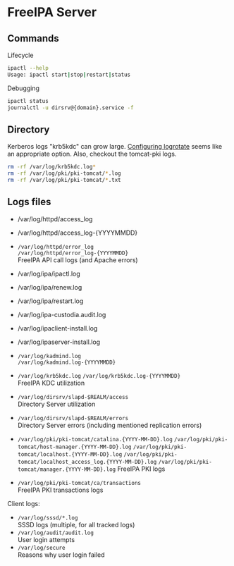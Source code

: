 
# FreeIPA Server

## Commands

Lifecycle

```bash
ipactl --help
Usage: ipactl start|stop|restart|status
```

Debugging

```bash
ipactl status
journalctl -u dirsrv@{domain}.service -f
```

## Directory

Kerberos logs "krb5kdc" can grow large. [Configuring logrotate](http://www.rjsystems.nl/en/2100-kerberos-master.php) seems like an appropriate option. Also, checkout the tomcat-pki logs.

```bash
rm -rf /var/log/krb5kdc.log*
rm -rf /var/log/pki/pki-tomcat/*.log
rm -rf /var/log/pki/pki-tomcat/*.txt
```

## Logs files

* /var/log/httpd/access_log
* /var/log/httpd/access_log-{YYYYMMDD}
* `/var/log/httpd/error_log`   
  `/var/log/httpd/error_log-{YYYYMMDD}`   
  FreeIPA API call logs (and Apache errors)

* /var/log/ipa/ipactl.log
* /var/log/ipa/renew.log
* /var/log/ipa/restart.log

* /var/log/ipa-custodia.audit.log
* /var/log/ipaclient-install.log
* /var/log/ipaserver-install.log

* `/var/log/kadmind.log`   
  `/var/log/kadmind.log-{YYYYMMDD}`   
* `/var/log/krb5kdc.log`
  `/var/log/krb5kdc.log-{YYYYMMDD}`   
  FreeIPA KDC utilization

* `/var/log/dirsrv/slapd-$REALM/access`   
  Directory Server utilization
* `/var/log/dirsrv/slapd-$REALM/errors`   
  Directory Server errors (including mentioned replication errors)
* `/var/log/pki/pki-tomcat/catalina.{YYYY-MM-DD}.log`
  `/var/log/pki/pki-tomcat/host-manager.{YYYY-MM-DD}.log`
  `/var/log/pki/pki-tomcat/localhost.{YYYY-MM-DD}.log`
  `/var/log/pki/pki-tomcat/localhost_access_log.{YYYY-MM-DD}.log`
  `/var/log/pki/pki-tomcat/manager.{YYYY-MM-DD}.log`
  FreeIPA PKI logs
* `/var/log/pki/pki-tomcat/ca/transactions`   
  FreeIPA PKI transactions logs

Client logs:

* `/var/log/sssd/*.log`   
  SSSD logs (multiple, for all tracked logs)
* `/var/log/audit/audit.log`   
  User login attempts
* `/var/log/secure`   
  Reasons why user login failed
